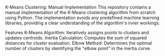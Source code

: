 K-Means Clustering: Manual Implementation
This repository contains a manual implementation of the K-Means clustering algorithm from scratch using Python. The implementation avoids any predefined machine learning libraries, providing a clear understanding of the algorithm's inner workings.

Features
K-Means Algorithm: Iteratively assigns points to clusters and updates centroids.
Inertia Calculation: Computes the sum of squared distances for cluster evaluation.
Elbow Method: Determines the optimal number of clusters by identifying the "elbow point" in the inertia curve.
